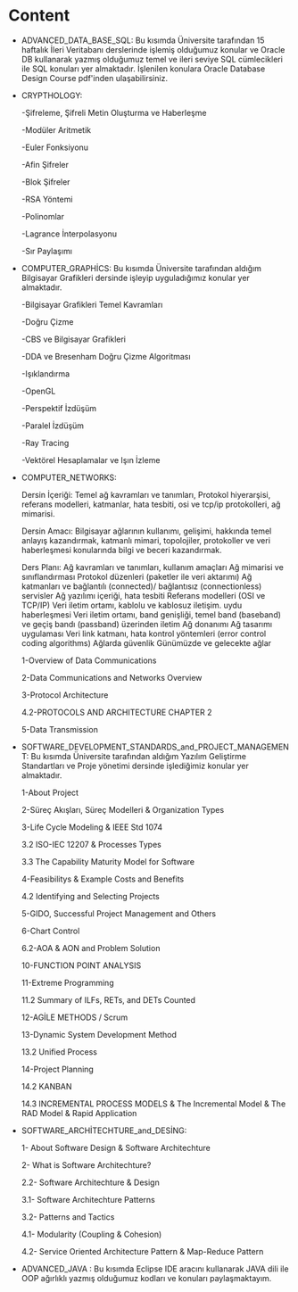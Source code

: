 # Content

* ADVANCED_DATA_BASE_SQL:  Bu kısımda Üniversite tarafından 15 haftalık İleri Veritabanı derslerinde işlemiş olduğumuz konular ve Oracle DB kullanarak yazmış olduğumuz temel ve ileri seviye SQL cümlecikleri ile SQL konuları yer almaktadır. İşlenilen konulara Oracle Database Design Course pdf'inden ulaşabilirsiniz.


* CRYPTHOLOGY: 

  -Şifreleme, Şifreli Metin Oluşturma ve Haberleşme

  -Modüler Aritmetik

  -Euler Fonksiyonu

  -Afin Şifreler

  -Blok Şifreler

  -RSA Yöntemi

  -Polinomlar

  -Lagrance İnterpolasyonu

  -Sır Paylaşımı


* COMPUTER_GRAPHİCS: Bu kısımda Üniversite tarafından aldığım Bilgisayar Grafikleri dersinde işleyip uyguladığımız konular yer almaktadır.


  -Bilgisayar Grafikleri Temel Kavramları

  -Doğru Çizme

  -CBS ve Bilgisayar Grafikleri

  -DDA ve Bresenham Doğru Çizme Algoritması

  -Işıklandırma

  -OpenGL

  -Perspektif İzdüşüm

  -Paralel İzdüşüm

  -Ray Tracing

  -Vektörel Hesaplamalar ve Işın İzleme
  

* COMPUTER_NETWORKS:

  Dersin İçeriği: Temel ağ kavramları ve tanımları, Protokol hiyerarşisi, referans modelleri, katmanlar, hata tesbiti, osi ve tcp/ip protokolleri, ağ mimarisi.

  Dersin Amacı: Bilgisayar ağlarının kullanımı, gelişimi, hakkında temel anlayış kazandırmak, katmanlı mimari, topolojiler, protokoller ve veri haberleşmesi konularında bilgi ve beceri kazandırmak.

  Ders Planı:
  Ağ kavramları ve tanımları, kullanım amaçları
  Ağ mimarisi ve sınıflandırması
  Protokol düzenleri (paketler ile veri aktarımı)
  Ağ katmanları ve bağlantılı (connected)/ bağlantısız (connectionless) servisler
  Ağ yazılımı içeriği, hata tesbiti
  Referans modelleri (OSI ve TCP/IP)
  Veri iletim ortamı, kablolu ve kablosuz iletişim. uydu haberleşmesi
  Veri iletim ortamı, band genişliği, temel band (baseband) ve geçiş bandı (passband) üzerinden iletim
  Ağ donanımı
  Ağ tasarımı uygulaması
  Veri link katmanı, hata kontrol yöntemleri (error control coding algorithms)
  Ağlarda güvenlik
  Günümüzde ve gelecekte ağlar

  1-Overview of Data Communications

  2-Data Communications and Networks Overview

  3-Protocol Architecture

  4.2-PROTOCOLS AND ARCHITECTURE CHAPTER 2

  5-Data Transmission


* SOFTWARE_DEVELOPMENT_STANDARDS_and_PROJECT_MANAGEMENT: Bu kısımda Üniversite tarafından aldığım Yazılım Geliştirme Standartları ve Proje yönetimi dersinde işlediğimiz konular yer almaktadır.

  1-About Project

  2-Süreç Akışları, Süreç Modelleri & Organization Types

  3-Life Cycle Modeling & IEEE Std 1074

  3.2 ISO-IEC 12207 & Processes Types

  3.3 The Capability Maturity Model for Software

  4-Feasibilitys & Example Costs and Benefits

  4.2 Identifying and Selecting Projects

  5-GIDO, Successful Project Management and Others

  6-Chart Control

  6.2-AOA & AON and Problem Solution

  10-FUNCTION POINT ANALYSIS

  11-Extreme Programming

  11.2 Summary of ILFs, RETs, and DETs Counted

  12-AGİLE METHODS / Scrum

  13-Dynamic System Development Method

  13.2 Unified Process

  14-Project Planning

  14.2 KANBAN

  14.3 INCREMENTAL PROCESS MODELS & The Incremental Model & The RAD Model & Rapid Application
 

* SOFTWARE_ARCHİTECHTURE_and_DESİNG:

  1- About Software Design & Software Architechture

  2- What is Software Architechture?

  2.2- Software Architechture & Design

  3.1- Software Architechture Patterns

  3.2- Patterns and Tactics

  4.1- Modularity (Coupling & Cohesion)

  4.2- Service Oriented Architecture Pattern & Map-Reduce Pattern


* ADVANCED_JAVA : Bu kısımda Eclipse IDE aracını kullanarak JAVA dili ile OOP ağırlıklı yazmış olduğumuz kodları ve konuları paylaşmaktayım.


